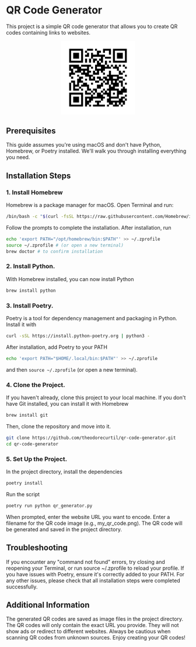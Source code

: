 # QR Code Generator

This project is a simple QR code generator that allows you to create QR codes containing links to websites.

<div align="center">
    <img src="./assets/github-repo.png" style="width: 40%;" alt="qr-code">
</div>

## Prerequisites

This guide assumes you're using macOS and don't have Python, Homebrew, or Poetry installed. We'll walk you through installing everything you need.

## Installation Steps

### 1. Install Homebrew

Homebrew is a package manager for macOS. Open Terminal and run:

```bash
/bin/bash -c "$(curl -fsSL https://raw.githubusercontent.com/Homebrew/install/HEAD/install.sh)"
```

Follow the prompts to complete the installation. After installation, run

```bash
echo 'export PATH="/opt/homebrew/bin:$PATH"' >> ~/.zprofile
source ~/.zprofile # (or open a new terminal)
brew doctor # to confirm installation
```

### 2. Install Python.

With Homebrew installed, you can now install Python

```bash
brew install python
```

### 3. Install Poetry.

Poetry is a tool for dependency management and packaging in Python. Install it with 

```bash
curl -sSL https://install.python-poetry.org | python3 -
``` 

After installation, add Poetry to your PATH 
```bash
echo 'export PATH="$HOME/.local/bin:$PATH"' >> ~/.zprofile
```
and then `source ~/.zprofile` (or open a new terminal).

### 4. Clone the Project.

If you haven't already, clone this project to your local machine. If you don't have Git installed, you can install it with Homebrew

```bash
brew install git
```

Then, clone the repository and move into it.

```bash
git clone https://github.com/theodorecurtil/qr-code-generator.git
cd qr-code-generator
```

### 5. Set Up the Project.

In the project directory, install the dependencies

```bash
poetry install
```

Run the script

```bash
poetry run python qr_generator.py
```

When prompted, enter the website URL you want to encode.
Enter a filename for the QR code image (e.g., my_qr_code.png).
The QR code will be generated and saved in the project directory.

## Troubleshooting
If you encounter any "command not found" errors, try closing and reopening your Terminal, or run source ~/.zprofile to reload your profile.
If you have issues with Poetry, ensure it's correctly added to your PATH.
For any other issues, please check that all installation steps were completed successfully.

## Additional Information
The generated QR codes are saved as image files in the project directory.
The QR codes will only contain the exact URL you provide. They will not show ads or redirect to different websites.
Always be cautious when scanning QR codes from unknown sources.
Enjoy creating your QR codes!